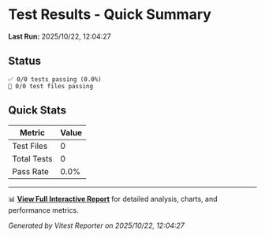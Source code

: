# Test Results - Quick Summary

**Last Run:** 2025/10/22, 12:04:27

## Status

```text
✅ 0/0 tests passing (0.0%)
📁 0/0 test files passing
```

## Quick Stats

| Metric | Value |
|--------|-------|
| Test Files | 0 |
| Total Tests | 0 |
| Pass Rate | 0.0% |

---

📊 **[View Full Interactive Report](./index.html)** for detailed analysis, charts, and performance metrics.

*Generated by Vitest Reporter on 2025/10/22, 12:04:27*
